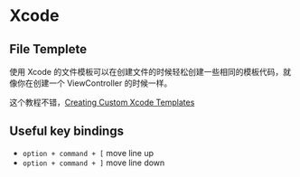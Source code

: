 # Xcode

## File Templete
使用 Xcode 的文件模板可以在创建文件的时候轻松创建一些相同的模板代码，就像你在创建一个 ViewController 的时候一样。

这个教程不错，[Creating Custom Xcode Templates](https://robots.thoughtbot.com/creating-custom-xcode-templates)

## Useful key bindings

- `option + command + [` move line up
- `option + command + ]` move line down
